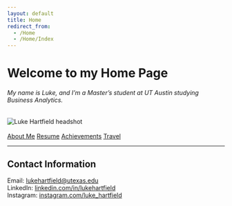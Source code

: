 ```yaml
---
layout: default
title: Home
redirect_from:
  - /Home
  - /Home/Index
---
```


<h1 class="text-center">Welcome to my Home Page</h1>

<h6 class="text-center">My name is Luke, and I’m a Master’s student at UT Austin studying Business Analytics.</h6>

<div class="container mt-5">
  <div class="row justify-content-center">
    <div class="col-md-4 mb-4">
      <div class="photo-box">
        <img
          class="img-fluid rounded"
          src="{{ '/assets/newimages/new-headshot.jpg' | relative_url }}"
          alt="Luke Hartfield headshot"
        >
      </div>
    </div>
  </div>
</div>

<br/>

<!-- Buttons -->
<div class="text-center my-4">
  <div class="btn-group-lg d-flex justify-content-center gap-3 flex-wrap">
    <a href="{{ '/about/' | relative_url }}" class="btn btn-outline-primary rounded-pill px-4">About Me</a>
    <a href="{{ '/resume/' | relative_url }}" class="btn btn-outline-primary rounded-pill px-4">Resume</a>
    <a href="{{ '/achievements/' | relative_url }}" class="btn btn-outline-primary rounded-pill px-4">Achievements</a>
    <a href="{{ '/travel/' | relative_url }}" class="btn btn-outline-primary rounded-pill px-4">Travel</a>
  </div>
</div>

<hr/>

<!-- Contact Information -->
<div class="container mt-5">
  <div class="card">
    <div class="text-center p-3">
      <h2 class="card-title">Contact Information</h2>
      <p class="card-text">
        Email: <a href="mailto:lukehartfield@utexas.edu?subject=MIS%20333K">lukehartfield@utexas.edu</a><br/>
        LinkedIn: <a href="https://www.linkedin.com/in/lukehartfield">linkedin.com/in/lukehartfield</a><br/>
        Instagram: <a href="https://www.instagram.com/luke_hartfield">instagram.com/luke_hartfield</a>
      </p>
    </div>
  </div>
</div>

<br/>

